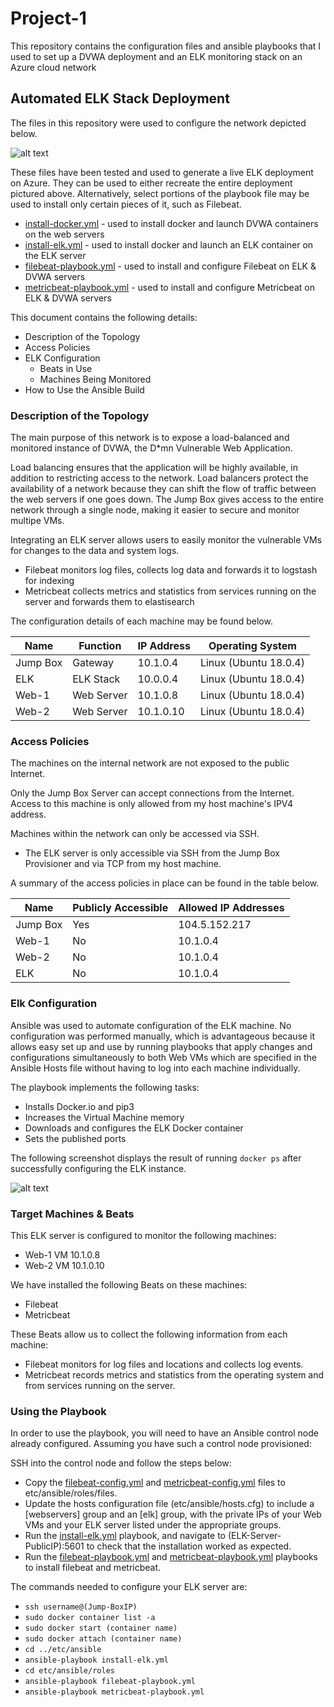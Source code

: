 # Project-1
This repository contains the configuration files and ansible playbooks that I used to set up a DVWA deployment and an ELK monitoring stack on an Azure cloud network

## Automated ELK Stack Deployment

The files in this repository were used to configure the network depicted below.

![alt text](https://github.com/carlwarnberg/Project-1/blob/main/Diagrams/Red_Team_Network.png)

These files have been tested and used to generate a live ELK deployment on Azure. They can be used to either recreate the entire deployment pictured above. Alternatively, select portions of the playbook file may be used to install only certain pieces of it, such as Filebeat.

  * [install-docker.yml](https://github.com/carlwarnberg/Project-1/blob/main/Ansible/install-docker.yml) - used to install docker and launch DVWA containers on the web servers
  * [install-elk.yml](https://github.com/carlwarnberg/Project-1/blob/main/Ansible/install-elk.yml) - used to install docker and launch an ELK container on the ELK server
  * [filebeat-playbook.yml](https://github.com/carlwarnberg/Project-1/blob/main/Ansible/filebeat-playbook.yml) - used to install and configure Filebeat on ELK & DVWA servers
  * [metricbeat-playbook.yml](https://github.com/carlwarnberg/Project-1/blob/main/Ansible/metricbeat-playbook.yml) - used to install and configure Metricbeat on ELK & DVWA servers

This document contains the following details:
- Description of the Topology
- Access Policies
- ELK Configuration
  - Beats in Use
  - Machines Being Monitored
- How to Use the Ansible Build


### Description of the Topology

The main purpose of this network is to expose a load-balanced and monitored instance of DVWA, the D*mn Vulnerable Web Application.

Load balancing ensures that the application will be highly available, in addition to restricting access to the network.
Load balancers protect the availability of a network because they can shift the flow of traffic between the web servers if one goes down. 
The Jump Box gives access to the entire network through a single node, making it easier to secure and monitor multipe VMs.


Integrating an ELK server allows users to easily monitor the vulnerable VMs for changes to the data and system logs.
- Filebeat monitors log files, collects log data and forwards it to logstash for indexing
- Metricbeat collects metrics and statistics from services running on the server and forwards them to elastisearch

The configuration details of each machine may be found below.

| Name     | Function | IP Address | Operating System |
|----------|----------|------------|------------------|
| Jump Box | Gateway  | 10.1.0.4   | Linux (Ubuntu 18.0.4)           |
| ELK      | ELK Stack        | 10.0.0.4   | Linux (Ubuntu 18.0.4)            |
| Web-1    | Web Server       | 10.1.0.8   | Linux (Ubuntu 18.0.4)            |
| Web-2    | Web Server         | 10.1.0.10  | Linux (Ubuntu 18.0.4)            |

### Access Policies

The machines on the internal network are not exposed to the public Internet. 

Only the Jump Box Server can accept connections from the Internet. Access to this machine is only allowed from my host machine's IPV4 address.

Machines within the network can only be accessed via SSH.
- The ELK server is only accessible via SSH from the Jump Box Provisioner and via TCP from my host machine.

A summary of the access policies in place can be found in the table below.

| Name     | Publicly Accessible | Allowed IP Addresses |
|----------|---------------------|----------------------|
| Jump Box | Yes                 | 104.5.152.217             |
| Web-1    | No                  | 10.1.0.4                     |
| Web-2    | No                  | 10.1.0.4                     |
| ELK      | No                  | 10.1.0.4                     |

### Elk Configuration

Ansible was used to automate configuration of the ELK machine. No configuration was performed manually, which is advantageous because it allows easy set up and use by running playbooks that apply changes and configurations simultaneously to both Web VMs which are specified in the Ansible Hosts file without having to log into each machine individually.


The playbook implements the following tasks:
- Installs Docker.io and pip3
- Increases the Virtual Machine memory
- Downloads and configures the ELK Docker container
- Sets the published ports

The following screenshot displays the result of running `docker ps` after successfully configuring the ELK instance.

![alt text](https://github.com/carlwarnberg/Project-1/blob/main/Diagrams/sudo_docker_ps.png)

### Target Machines & Beats
This ELK server is configured to monitor the following machines:
- Web-1 VM  10.1.0.8
- Web-2 VM  10.1.0.10

We have installed the following Beats on these machines:
- Filebeat
- Metricbeat

These Beats allow us to collect the following information from each machine:
- Filebeat monitors for log files and locations and collects log events.
- Metricbeat records metrics and statistics from the operating system and from services running on the server.

### Using the Playbook
In order to use the playbook, you will need to have an Ansible control node already configured. Assuming you have such a control node provisioned: 

SSH into the control node and follow the steps below:
- Copy the [filebeat-config.yml](https://github.com/carlwarnberg/Project-1/blob/main/Ansible/filebeat-config.yml) and [metricbeat-config.yml](https://github.com/carlwarnberg/Project-1/blob/main/Ansible/metricbeat-config.yml) files to etc/ansible/roles/files.
- Update the hosts configuration file (etc/ansible/hosts.cfg) to include a [webservers] group and an [elk] group, with the private IPs of your Web VMs and your ELK server listed under the appropriate groups. 
- Run the [install-elk.yml](https://github.com/carlwarnberg/Project-1/blob/main/Ansible/install-elk.yml) playbook, and navigate to (ELK-Server-PublicIP):5601 to check that the installation worked as expected.
- Run the [filebeat-playbook.yml](https://github.com/carlwarnberg/Project-1/blob/main/Ansible/filebeat-playbook.yml) and [metricbeat-playbook.yml](https://github.com/carlwarnberg/Project-1/blob/main/Ansible/metricbeat-playbook.yml) playbooks to install filebeat and metricbeat.

The commands needed to configure your ELK server are:
* `ssh username@(Jump-BoxIP)`
* `sudo docker container list -a`
* `sudo docker start (container name)`
* `sudo docker attach (container name)`
* `cd ../etc/ansible`
* `ansible-playbook install-elk.yml`
* `cd etc/ansible/roles`
* `ansible-playbook filebeat-playbook.yml`
* `ansible-playbook metricbeat-playbook.yml`
